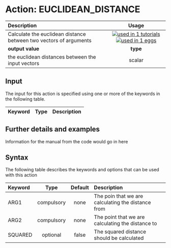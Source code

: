 # Action: EUCLIDEAN_DISTANCE

| Description    | Usage |
|:--------|:--------:|
| Calculate the euclidean distance between two vectors of arguments | [![used in 1 tutorials](https://img.shields.io/badge/tutorials-1-green.svg)](https://www.plumed-tutorials.org/browse.html?search=EUCLIDEAN_DISTANCE)[![used in 1 eggs](https://img.shields.io/badge/nest-1-green.svg)](https://www.plumed-nest.org/browse.html?search=EUCLIDEAN_DISTANCE)|
 | **output value** | **type** |
| the euclidean distances between the input vectors | scalar |

## Input

The input for this action is specified using one or more of the keywords in the following table.

| Keyword |  Type | Description |
|:--------|:------:|:-----------|


## Further details and examples 
Information for the manual from the code would go in here 
## Syntax 
The following table describes the keywords and options that can be used with this action 

| Keyword | Type | Default | Description |
|:-------|:----:|:-------:|:-----------|
| ARG1 | compulsory | none | The poin that we are calculating the distance from |
| ARG2 | compulsory | none | The point that we are calculating the distance to |
| SQUARED | optional | false |  The squared distance should be calculated |
